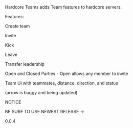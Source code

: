 
Hardcore Teams adds Team features to hardcore servers.


Features:

Create team

Invite

Kick

Leave

Transfer leadership

Open and Closed Parties - Open allows any member to invite


Team Ui with teammates, distance, direction, and status

(arrow is buggy and being updated)



NOTICE

BE SURE TO USE NEWEST RELEASE ->

0.0.4

